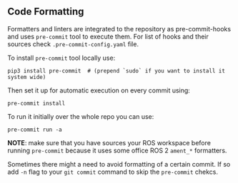 
## Code Formatting

Formatters and linters are integrated to the repository as pre-commit-hooks and uses `pre-commit` tool to execute them. For list of hooks and their sources check `.pre-commit-config.yaml` file.

To install `pre-commit` tool locally use:
```
pip3 install pre-commit  # (prepend `sudo` if you want to install it system wide)
```

Then set it up for automatic execution on every commit using:
```
pre-commit install
```

To run it initially over the whole repo you can use:
```
pre-commit run -a
```

**NOTE**: make sure that you have sources your ROS workspace before running `pre-commit` because it uses some office ROS 2 `ament_*` formatters.

Sometimes there might a need to avoid formatting of a certain commit. If so add `-n` flag to your `git commit` command to skip the `pre-commit` chekcs.
